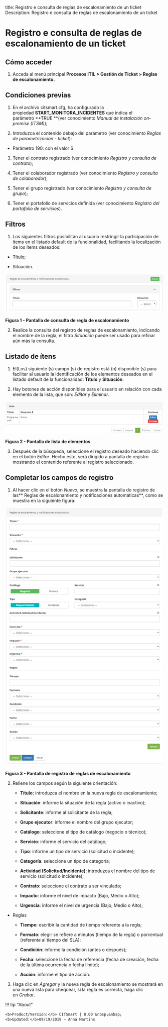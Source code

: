 title: Registro e consulta de reglas de escalonamiento de un ticket
Description: Registro e consulta de reglas de escalonamiento de un ticket

# Registro e consulta de reglas de escalonamiento de un ticket

Cómo acceder
------------

1.  Acceda al menú principal **Procesos ITIL > Gestión de Ticket > Reglas de
    escalonamiento.**

Condiciones previas
-------------------

1.  En el archivo citsmart.cfg, ha configurado la
    propiedad **START_MONITORA_INCIDENTES** que indica el
    parámetro **TRUE **(ver conocimiento *Manual de instalación on-premise
    (ITSM)*);

2.  Introduzca el contenido debajo del parámetro (ver conocimiento *Reglas de
    parametrización - ticket*):

   -   Parámetro 190: con el valor S

3.  Tener el contrato registrado (ver conocimiento *Registro y consulta de
    contrato*);

4.  Tener el colaborador registrado (ver conocimiento *Registro y consulta de
    colaborador*);

5.  Tener el grupo registrado (ver conocimiento *Registro y consulta de grupo*);

6.  Tener el portafolio de servicios definida (ver conocimiento *Registro del
    portafolio de servicios*).

Filtros
-------

1.  Los siguientes filtros posibilitan al usuario restringir la participación de
    ítems en el listado default de la funcionalidad, facilitando la localización
    de los ítems deseados:

   -   Título;

   -   Situación.

   ![escalonamento](images/escalation-rule1.png)
   
   **Figura 1 - Pantalla de consulta de regla de escalonamiento**

2.  Realice la consulta del registro de reglas de escalonamiento, indicando el
    nombre de la regla, el filtro *Situación* puede ser usado para refinar aún
    más la consulta.

Listado de ítens
----------------

1.  El(Los) siguiente (s) campo (s) de registro está (n) disponible (s) para
    facilitar al usuario la identificación de los elementos deseados en el
    listado default de la funcionalidad: **Título** y **Situación**.

2.  Hay botones de acción disponibles para el usuario en relación con cada
    elemento de la lista, que son: *Editar* y *Eliminar*.

   ![escalonamento](images/escalation-rule2.png)
   
   **Figura 2 - Pantalla de lista de elementos**

3.  Después de la búsqueda, seleccione el registro deseado haciendo clic en el
    botón *Editar*. Hecho esto, será dirigido a pantalla de registro mostrando
    el contenido referente al registro seleccionado.

Completar los campos de registro
--------------------------------

1.  Al hacer clic en el botón *Nuevo*, se muestra la pantalla de registro de
    las** Reglas de escalonamiento y notificaciones automáticas**, como se
    muestra en la siguiente figura:

   ![escalonamento](images/escalation-rule3.png)
   
   **Figura 3 - Pantalla de registro de reglas de escalonamiento**

2.  Rellene los campos según la siguiente orientación:

      -   **Título:** introduzca el nombre en la nueva regla de escalonamiento;

      -   **Situación**: informe la situación de la regla (activo o inactivo);

      -   **Solicitante**: informe al solicitante de la regla;

      -   **Grupo ejecutor**: informe el nombre del grupo ejecutor;

      -   **Catálogo**: seleccione el tipo de catálogo (negocio o técnico);

      -   **Servicio**: informe el servicio del catálogo;

      -   **Tipo**: informe un tipo de servicio (solicitud o incidente);

      -   **Categoría**: seleccione un tipo de categoría;

      -   **Actividad (Solicitud/Incidente)**: introduzca el nombre del tipo de
    servicio (solicitud o incidente);

      -   **Contrato**: seleccione el contrato a ser vinculado;

      -   **Impacto**: informe el nivel de impacto (Bajo, Medio o Alto);

      -   **Urgencia**: informe el nivel de urgencia (Bajo, Medio o Alto);

   -   Reglas

       -   **Tiempo**: escribir la cantidad de tiempo referente a la regla;

       -   **Formato**: elegir se refiere a minutos (tiempo de la regla) o porcentual (referente al tiempo del SLA);

       -   **Condición**: informe la condición (antes o después);

       -   **Fecha**: seleccione la fecha de referencia (fecha de creación, fecha de la  última ocurrencia o fecha límite);

       -   **Acción**: informe el tipo de acción.

3.  Haga clic en *Agregar* y la nueva regla de escalonamiento se mostrará en una
    nueva lista para chequear, si la regla es correcta, haga clic en *Grabar*.


[1]:/es-es/citsmart-platform-7/get-started/installation.html
[2]:/es-es/citsmart-platform-7/plataform-administration/parameters-list/parametrizaion-ticket.html
[3]:/es-es/citsmart-platform-7/additional-features/contract-management/use/register-contract.html
[4]:/es-es/citsmart-platform-7/initial-settings/access-settings/user/employee.html
[5]:/es-es/citsmart-platform-7/initial-settings/access-settings/user/group.html
[6]:/es-es/citsmart-platform-7/processes/portfolio-and-catalog/register.html



!!! tip "About"

    <b>Product/Version:</b> CITSmart | 8.00 &nbsp;&nbsp;
    <b>Updated:</b>09/19/2019 – Anna Martins
